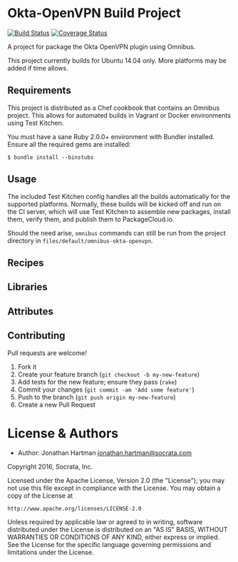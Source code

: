 Okta-OpenVPN Build Project
==========================
[![Build Status](https://img.shields.io/travis/socrata-platform/okta-openvpn-build.svg)][travis]
[![Coverage Status](https://img.shields.io/coveralls/socrata-platform/okta-openvpn-build.svg)][coveralls]

[travis]: https://travis-ci.org/socrata-platform/okta-openvpn-build
[coveralls]: https://coveralls.io/r/socrata-platform/okta-openvpn-build

A project for package the Okta OpenVPN plugin using Omnibus.

This project currently builds for Ubuntu 14.04 only. More platforms may be added
if time allows.

Requirements
------------

This project is distributed as a Chef cookbook that contains an Omnibus project.
This allows for automated builds in Vagrant or Docker environments using Test
Kitchen.

You must have a sane Ruby 2.0.0+ environment with Bundler installed. Ensure all
the required gems are installed:

```shell
$ bundle install --binstubs
```

Usage
-----

The included Test Kitchen config handles all the builds automatically for the
supported platforms. Normally, these builds will be kicked off and run on the
CI server, which will use Test Kitchen to assemble new packages, install them,
verify them, and publish them to PackageCloud.io.

Should the need arise, `omnibus` commands can still be run from the project
directory in `files/default/omnibus-okta-openvpn`.

Recipes
-------

Libraries
---------

Attributes
----------

Contributing
------------

Pull requests are welcome!

1. Fork it
2. Create your feature branch (`git checkout -b my-new-feature`)
3. Add tests for the new feature; ensure they pass (`rake`)
4. Commit your changes (`git commit -am 'Add some feature'`)
5. Push to the branch (`git push origin my-new-feature`)
6. Create a new Pull Request

License & Authors
=================
- Author: Jonathan Hartman <jonathan.hartman@socrata.com>

Copyright 2016, Socrata, Inc.

Licensed under the Apache License, Version 2.0 (the "License");
you may not use this file except in compliance with the License.
You may obtain a copy of the License at

    http://www.apache.org/licenses/LICENSE-2.0

Unless required by applicable law or agreed to in writing, software
distributed under the License is distributed on an "AS IS" BASIS,
WITHOUT WARRANTIES OR CONDITIONS OF ANY KIND, either express or implied.
See the License for the specific language governing permissions and
limitations under the License.
